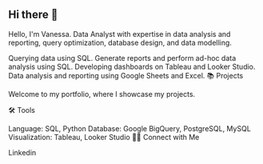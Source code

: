 ## Hi there 👋

Hello, I'm Vanessa. Data Analyst with expertise in data analysis and reporting, query optimization, database design, and data modelling.

Querying data using SQL.
Generate reports and perform ad-hoc data analysis using SQL.
Developing dashboards on Tableau and Looker Studio.
Data analysis and reporting using Google Sheets and Excel.
📚 Projects

Welcome to my portfolio, where I showcase my projects.

🛠️ Tools

Language: SQL, Python
Database: Google BigQuery, PostgreSQL, MySQL
Visualization: Tableau, Looker Studio
👋🏻 Connect with Me

Linkedin
